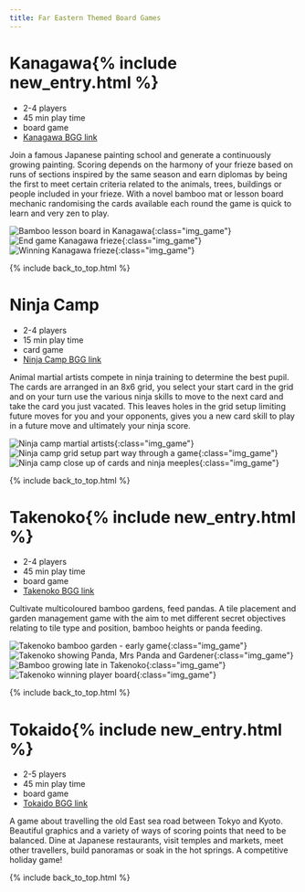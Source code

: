 ```yaml
---
title: Far Eastern Themed Board Games
---
```


# Kanagawa{% include new_entry.html %}

* 2-4 players
* 45 min play time
* board game
* [Kanagawa BGG link](https://boardgamegeek.com/boardgame/200147/kanagawa)

Join a famous Japanese painting school and generate a continuously growing painting.
Scoring depends on the harmony of your frieze based on runs of sections inspired by the same season and earn diplomas by being the first to meet certain criteria related to the animals, trees, buildings or people included in your frieze.
With a novel bamboo mat or lesson board mechanic randomising the cards available each round the game is quick to learn and very zen to play.

![Bamboo lesson board in Kanagawa](/images/boardgames/kanagawa_01.jpg "Bamboo lesson board in Kanagawa"){:class="img_game"}
![End game Kanagawa frieze](/images/boardgames/kanagawa_03.jpg "End game Kanagawa frieze"){:class="img_game"}
![Winning Kanagawa frieze](/images/boardgames/kanagawa_04.jpg "Winning Kanagawa frieze"){:class="img_game"}

{% include back_to_top.html %}

# Ninja Camp

* 2-4 players
* 15 min play time
* card game
* [Ninja Camp BGG link](https://boardgamegeek.com/boardgame/176565/ninja-camp)

Animal martial artists compete in ninja training to determine the best pupil. The cards are arranged in an 8x6 grid, you select your start card
in the grid and on your turn use the various ninja skills to move to the next card and take the card you just vacated.
This leaves holes in the grid setup limiting future moves for you and your opponents, gives you a new card skill to play in a future move and
ultimately your ninja score.

![Ninja camp martial artists](/images/boardgames/short/ninjacamp_03.jpg "Ninja camp martial artists"){:class="img_game"}
![Ninja camp grid setup part way through a game](/images/boardgames/short/ninjacamp_06.jpg "Ninja camp grid setup part way through a game"){:class="img_game"}
![Ninja camp close up of cards and ninja meeples](/images/boardgames/short/ninjacamp_04.jpg "Ninja camp close up of cards and ninja meeples"){:class="img_game"}

{% include back_to_top.html %}

# Takenoko{% include new_entry.html %}

* 2-4 players
* 45 min play time
* board game
* [Takenoko BGG link](https://boardgamegeek.com/boardgame/70919/takenoko)

Cultivate multicoloured bamboo gardens, feed pandas.
A tile placement and garden management game with the aim to met different secret objectives relating to tile type and position, bamboo heights or panda feeding.

![Takenoko bamboo garden - early game](/images/boardgames/takenoko_01.jpg "Takenoko bamboo garden - early game"){:class="img_game"}
![Takenoko showing Panda, Mrs Panda and Gardener](/images/boardgames/takenoko_02.jpg "Takenoko showing Panda, Mrs Panda and Gardener"){:class="img_game"}
![Bamboo growing late in Takenoko](/images/boardgames/takenoko_03.jpg "Bamboo growing late in Takenoko"){:class="img_game"}
![Takenoko winning player board](/images/boardgames/takenoko_04.jpg "Takenoko winning player board"){:class="img_game"}

{% include back_to_top.html %}

# Tokaido{% include new_entry.html %}

* 2-5 players
* 45 min play time
* board game
* [Tokaido BGG link](https://boardgamegeek.com/boardgame/123540/tokaido)

A game about travelling the old East sea road between Tokyo and Kyoto. Beautiful graphics and a variety of  ways of scoring points that need to be balanced.
Dine at Japanese restaurants, visit temples and markets, meet other travellers, build panoramas or soak in the hot springs. A competitive holiday game!

{% include back_to_top.html %}
